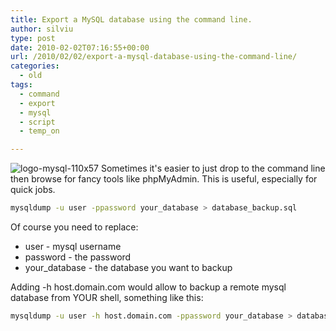 ```yaml
---
title: Export a MySQL database using the command line.
author: silviu
type: post
date: 2010-02-02T07:16:55+00:00
url: /2010/02/02/export-a-mysql-database-using-the-command-line/
categories:
  - old
tags:
  - command
  - export
  - mysql
  - script
  - temp_on

---
```

![logo-mysql-110x57](/blog/images/2010/logo-mysql-110x57.png) Sometimes it's easier to just drop to the command line then browse for fancy tools like phpMyAdmin. This is useful, especially for quick jobs.

```bash
mysqldump -u user -ppassword your_database > database_backup.sql
```

Of course you need to replace:
  * user - mysql username
  * password - the password
  * your_database - the database you want to backup

Adding -h host.domain.com would allow to backup a remote mysql database from YOUR shell, something like this:

```bash
mysqldump -u user -h host.domain.com -ppassword your_database > database_backup.sql
```
